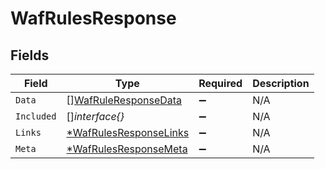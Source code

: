 # WafRulesResponse


## Fields

| Field                                                                  | Type                                                                   | Required                                                               | Description                                                            |
| ---------------------------------------------------------------------- | ---------------------------------------------------------------------- | ---------------------------------------------------------------------- | ---------------------------------------------------------------------- |
| `Data`                                                                 | [][WafRuleResponseData](../../models/shared/wafruleresponsedata.md)    | :heavy_minus_sign:                                                     | N/A                                                                    |
| `Included`                                                             | []*interface{}*                                                        | :heavy_minus_sign:                                                     | N/A                                                                    |
| `Links`                                                                | [*WafRulesResponseLinks](../../models/shared/wafrulesresponselinks.md) | :heavy_minus_sign:                                                     | N/A                                                                    |
| `Meta`                                                                 | [*WafRulesResponseMeta](../../models/shared/wafrulesresponsemeta.md)   | :heavy_minus_sign:                                                     | N/A                                                                    |
